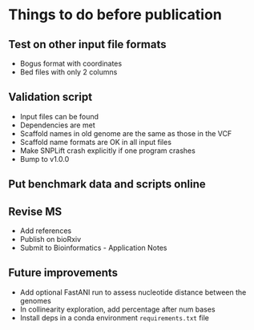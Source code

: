 # Things to do before publication

## Test on other input file formats
- Bogus format with coordinates
- Bed files with only 2 columns

## Validation script
- Input files can be found
- Dependencies are met
- Scaffold names in old genome are the same as those in the VCF
- Scaffold name formats are OK in all input files
- Make SNPLift crash explicitly if one program crashes
- Bump to v1.0.0

## Put benchmark data and scripts online

## Revise MS
- Add references
- Publish on bioRxiv
- Submit to Bioinformatics - Application Notes

## Future improvements
- Add optional FastANI run to assess nucleotide distance between the genomes
- In collinearity exploration, add percentage after num bases
- Install deps in a conda environment `requirements.txt` file
